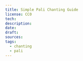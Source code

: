 ```yaml
---
title: Simple Pali Chanting Guide
license: CC0
tech: 
description: 
date: 
draft: 
sources: 
tags:
  - chanting
  - pali
---
```

